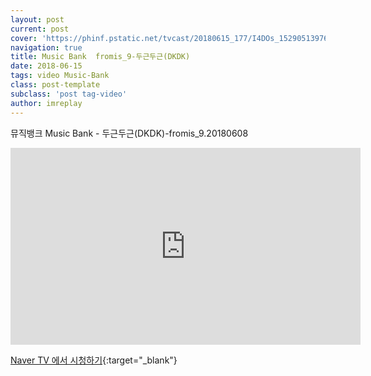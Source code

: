 ```yaml
---
layout: post
current: post
cover: 'https://phinf.pstatic.net/tvcast/20180615_177/I4DOs_1529051397621wMpPP_PNG/1SwMt2ahPKeE.png'
navigation: true
title: Music Bank  fromis_9-두근두근(DKDK)
date: 2018-06-15
tags: video Music-Bank
class: post-template
subclass: 'post tag-video'
author: imreplay
---
```



뮤직뱅크 Music Bank - 두근두근(DKDK)-fromis_9.20180608

<iframe src='https://serviceapi.rmcnmv.naver.com/flash/outKeyPlayer.nhn?vid=BA59F1A718F3FC1C1928B9F35E9BB7398AFC&outKey=V1262031f2c1c3fe1aa8b6804e0394bc703a0554db572c94be09f6804e0394bc703a0&controlBarMovable=true&jsCallable=true&isAutoPlay=false&skinName=tvcast_white' frameborder='no' scrolling='no' marginwidth='0' marginheight='0' WIDTH='560' HEIGHT='315' allow='autoplay' allowfullscreen></iframe>

[Naver TV 에서 시청하기](https://tv.naver.com/v/3413128){:target="_blank"}
